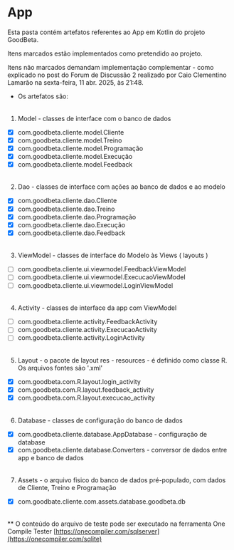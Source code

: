 # App
Esta pasta contém artefatos referentes ao App em Kotlin do projeto GoodBeta. 

Itens marcados estão implementados como pretendido ao projeto.

Itens não marcados demandam implementação complementar - como explicado no post do Forum de Discussão 2 
realizado por Caio Clementino Lamarão na sexta-feira, 11 abr. 2025, às 21:48.  

* Os artefatos são:
###### 
  1. Model - classes de interface com o banco de dados
  - [x] com.goodbeta.cliente.model.Cliente 
  - [x] com.goodbeta.cliente.model.Treino
  - [x] com.goodbeta.cliente.model.Programação
  - [x] com.goodbeta.cliente.model.Execução
  - [x] com.goodbeta.cliente.model.Feedback
######  
  2. Dao - classes de interface com ações ao banco de dados e ao modelo 
  - [x] com.goodbeta.cliente.dao.Cliente 
  - [x] com.goodbeta.cliente.dao.Treino
  - [x] com.goodbeta.cliente.dao.Programação
  - [x] com.goodbeta.cliente.dao.Execução
  - [x] com.goodbeta.cliente.dao.Feedback
######
  3. ViewModel - classes de interface do Modelo às Views ( layouts )
  - [ ] com.goodbeta.cliente.ui.viewmodel.FeedbackViewModel
  - [ ] com.goodbeta.cliente.ui.viewmodel.ExecucaoViewModel
  - [ ] com.goodbeta.cliente.ui.viewmodel.LoginViewModel
######
  4. Activity - classes de interface da app com ViewModel
  - [ ] com.goodbeta.cliente.activity.FeedbackActivity 
  - [ ] com.goodbeta.cliente.activity.ExecucaoActivity
  - [ ] com.goodbeta.cliente.activity.LoginActivity
######
  5. Layout - o pacote de layout res - resources - é definido como classe R. Os arquivos fontes são '.xml' 
  - [x] com.goodbeta.com.R.layout.login_activity
  - [x] com.goodbeta.com.R.layout.feedback_activity
  - [x] com.goodbeta.com.R.layout.execucao_activity
######
  6. Database - classes de configuração do banco de dados
  - [x] com.goodbeta.cliente.database.AppDatabase - configuração de database
  - [x] com.goodbeta.cliente.database.Converters - conversor de dados entre app e banco de dados
######  
  7. Assets - o arquivo fisico do banco de dados pré-populado, com dados de Cliente, Treino e Programação 
  - [x] com.goodbate.cliente.com.assets.database.goodbeta.db
######

** O conteúdo do arquivo de teste pode ser executado na ferramenta One Compile Tester
  [https://onecompiler.com/sqlserver](https://onecompiler.com/sqlite)
